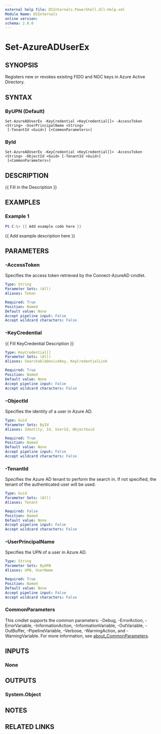 ```yaml
---
external help file: DSInternals.PowerShell.dll-Help.xml
Module Name: DSInternals
online version:
schema: 2.0.0
---
```


# Set-AzureADUserEx

## SYNOPSIS
Registers new or revokes existing FIDO and NGC keys in Azure Active Directory.

## SYNTAX

### ByUPN (Default)
```
Set-AzureADUserEx -KeyCredential <KeyCredential[]> -AccessToken <String> -UserPrincipalName <String>
 [-TenantId <Guid>] [<CommonParameters>]
```

### ById
```
Set-AzureADUserEx -KeyCredential <KeyCredential[]> -AccessToken <String> -ObjectId <Guid> [-TenantId <Guid>]
 [<CommonParameters>]
```

## DESCRIPTION
{{ Fill in the Description }}

## EXAMPLES

### Example 1
```powershell
PS C:\> {{ Add example code here }}
```

{{ Add example description here }}

## PARAMETERS

### -AccessToken
Specifies the access token retrieved by the Connect-AzureAD cmdlet.

```yaml
Type: String
Parameter Sets: (All)
Aliases: Token

Required: True
Position: Named
Default value: None
Accept pipeline input: False
Accept wildcard characters: False
```

### -KeyCredential
{{ Fill KeyCredential Description }}

```yaml
Type: KeyCredential[]
Parameter Sets: (All)
Aliases: SearchableDeviceKey, KeyCredentialLink

Required: True
Position: Named
Default value: None
Accept pipeline input: False
Accept wildcard characters: False
```

### -ObjectId
Specifies the identity of a user in Azure AD.

```yaml
Type: Guid
Parameter Sets: ById
Aliases: Identity, Id, UserId, ObjectGuid

Required: True
Position: Named
Default value: None
Accept pipeline input: False
Accept wildcard characters: False
```

### -TenantId
Specifies the Azure AD tenant to perform the search in. If not specified, the tenant of the authenticated user will be used.

```yaml
Type: Guid
Parameter Sets: (All)
Aliases: Tenant

Required: False
Position: Named
Default value: None
Accept pipeline input: False
Accept wildcard characters: False
```

### -UserPrincipalName
Specifies the UPN of a user in Azure AD.

```yaml
Type: String
Parameter Sets: ByUPN
Aliases: UPN, UserName

Required: True
Position: Named
Default value: None
Accept pipeline input: False
Accept wildcard characters: False
```

### CommonParameters
This cmdlet supports the common parameters: -Debug, -ErrorAction, -ErrorVariable, -InformationAction, -InformationVariable, -OutVariable, -OutBuffer, -PipelineVariable, -Verbose, -WarningAction, and -WarningVariable. For more information, see [about_CommonParameters](http://go.microsoft.com/fwlink/?LinkID=113216).

## INPUTS

### None

## OUTPUTS

### System.Object
## NOTES

## RELATED LINKS
